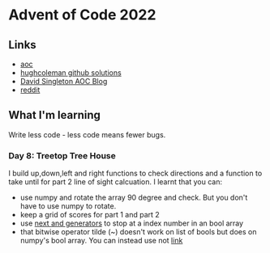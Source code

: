 # Advent of Code 2022



## Links

- [aoc](https://adventofcode.com/)
- [hughcoleman github solutions](https://github.com/hughcoleman/advent-of-code/blob/main/2022)
- [David Singleton AOC Blog](https://blog.singleton.io/posts/2023-01-14-advent-of-code/)
- [reddit](https://www.reddit.com/r/adventofcode/)



## What I'm learning

Write less code - less code means fewer bugs.

### Day 8: Treetop Tree House

I build up,down,left and right functions to check directions and a function to take until for part 2 line of sight calcuation. I learnt that you can:
- use numpy and rotate the array 90 degree and check. But you don't have to use numpy to rotate.
- keep a grid of scores for part 1 and part 2
- use [next and generators](https://realpython.com/introduction-to-python-generators/) to stop at a index number in an bool array 
- that bitwise operator tilde (~) doesn't work on list of bools but does on numpy's bool array. You can instead use not [link](https://stackoverflow.com/questions/13600988/python-tilde-unary-operator-as-negation-numpy-bool-array)
